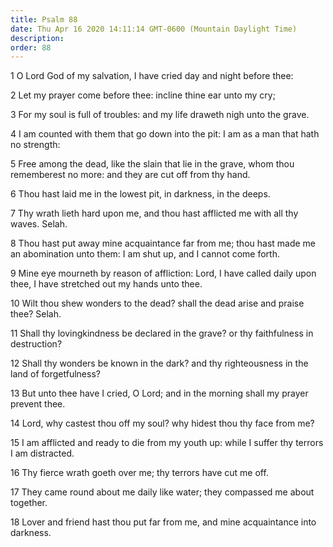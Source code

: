 ```yaml
---
title: Psalm 88
date: Thu Apr 16 2020 14:11:14 GMT-0600 (Mountain Daylight Time)
description: 
order: 88
---
```


<p>1 O Lord God of my salvation, I have cried day and night before thee:</p>
<p>2 Let my prayer come before thee: incline thine ear unto my cry;</p>
<p>
  3 For my soul is full of troubles: and my life draweth nigh unto the grave.
</p>
<p>
  4 I am counted with them that go down into the pit: I am as a man that hath no
  strength:
</p>
<p>
  5 Free among the dead, like the slain that lie in the grave, whom thou
  rememberest no more: and they are cut off from thy hand.
</p>
<p>6 Thou hast laid me in the lowest pit, in darkness, in the deeps.</p>
<p>
  7 Thy wrath lieth hard upon me, and thou hast afflicted me with all thy waves.
  Selah.
</p>
<p>
  8 Thou hast put away mine acquaintance far from me; thou hast made me an
  abomination unto them: I am shut up, and I cannot come forth.
</p>
<p>
  9 Mine eye mourneth by reason of affliction: Lord, I have called daily upon
  thee, I have stretched out my hands unto thee.
</p>
<p>
  10 Wilt thou shew wonders to the dead? shall the dead arise and praise thee?
  Selah.
</p>
<p>
  11 Shall thy lovingkindness be declared in the grave? or thy faithfulness in
  destruction?
</p>
<p>
  12 Shall thy wonders be known in the dark? and thy righteousness in the land
  of forgetfulness?
</p>
<p>
  13 But unto thee have I cried, O Lord; and in the morning shall my prayer
  prevent thee.
</p>
<p>14 Lord, why castest thou off my soul? why hidest thou thy face from me?</p>
<p>
  15 I am afflicted and ready to die from my youth up: while I suffer thy
  terrors I am distracted.
</p>
<p>16 Thy fierce wrath goeth over me; thy terrors have cut me off.</p>
<p>
  17 They came round about me daily like water; they compassed me about
  together.
</p>
<p>
  18 Lover and friend hast thou put far from me, and mine acquaintance into
  darkness.
</p>

